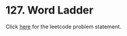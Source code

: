 # 127. Word Ladder

Click [here](https://leetcode.com/problems/word-ladder/) for the leetcode problem statement.
